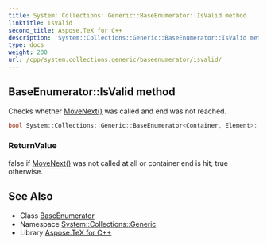 ```yaml
---
title: System::Collections::Generic::BaseEnumerator::IsValid method
linktitle: IsValid
second_title: Aspose.TeX for C++
description: 'System::Collections::Generic::BaseEnumerator::IsValid method. Checks whether MoveNext() was called and end was not reached in C++.'
type: docs
weight: 200
url: /cpp/system.collections.generic/baseenumerator/isvalid/
---
```

## BaseEnumerator::IsValid method


Checks whether [MoveNext()](../movenext/) was called and end was not reached.

```cpp
bool System::Collections::Generic::BaseEnumerator<Container, Element>::IsValid() const
```


### ReturnValue

false if [MoveNext()](../movenext/) was not called at all or container end is hit; true otherwise.

## See Also

* Class [BaseEnumerator](../)
* Namespace [System::Collections::Generic](../../)
* Library [Aspose.TeX for C++](../../../)
